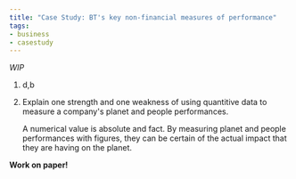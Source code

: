 ```yaml
---
title: "Case Study: BT's key non-financial measures of performance"
tags:
- business
- casestudy
---
```

*WIP*

1) d,b
2) Explain one strength and one weakness of using quantitive data to measure a company's planet and people performances.
   
   A numerical value is absolute and fact. By measuring planet and people performances with figures, they can be certain of the actual impact that they are having on the planet.


**Work on paper!**

‎‎